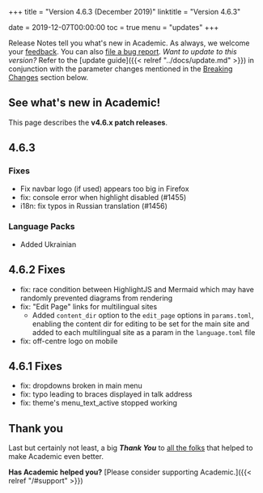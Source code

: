+++
title = "Version 4.6.3 (December 2019)"
linktitle = "Version 4.6.3"

date = 2019-12-07T00:00:00
toc = true
menu = "updates"
+++

Release Notes tell you what's new in Academic. As always, we welcome your [feedback](https://github.com/gcushen/hugo-academic/issues). You can also [file a bug report](https://github.com/gcushen/hugo-academic/issues). *Want to update to this version?* Refer to the [update guide]({{< relref "../docs/update.md" >}}) in conjunction with the parameter changes mentioned in the [Breaking Changes](#breaking-changes) section below.

## See what's new in Academic!

This page describes the **v4.6.x patch releases**.

## 4.6.3
### Fixes

- Fix navbar logo (if used) appears too big in Firefox
- fix: console error when highlight disabled (#1455)
- i18n: fix typos in Russian translation (#1456)

### Language Packs

- Added Ukrainian

## 4.6.2 Fixes

- fix: race condition between HighlightJS and Mermaid which may have randomly prevented diagrams from rendering
- fix: "Edit Page" links for multilingual sites
   - Added `content_dir` option to the `edit_page` options in `params.toml`, enabling the content dir for editing to be set for the main site and added to each multilingual site as a param in the `language.toml` file
- fix: off-centre logo on mobile

## 4.6.1 Fixes

- fix: dropdowns broken in main menu
- fix: typo leading to braces displayed in talk address
- fix: theme's menu_text_active stopped working
  
## Thank you

Last but certainly not least, a big **_Thank You_** to [all the folks](https://github.com/gcushen/hugo-academic/graphs/contributors) that helped to make Academic even better.

**Has Academic helped you?** [Please consider supporting Academic.]({{< relref "/#support" >}})
